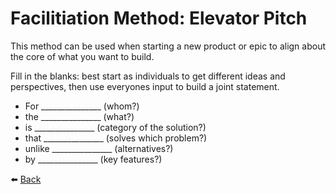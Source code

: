 # Facilitiation Method: Elevator Pitch

This method can be used when starting a new product or epic to align about the core of what you want to build.

Fill in the blanks: best start as individuals to get different ideas and perspectives, then use everyones input to build a joint statement.

* For _______________ (whom?)
* the _______________ (what?)
* is _______________ (category of the solution?)
* that _______________ (solves which problem?)
* unlike _______________ (alternatives?)
* by _______________ (key features?)

⬅️ [Back](/blog)
